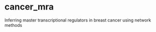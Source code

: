 cancer_mra
==========

Inferring master transcriptional regulators in breast cancer using network methods
